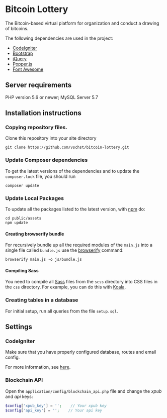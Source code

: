 # Bitcoin Lottery
The Bitcoin-based virtual platform for organization and conduct a drawing of bitcoins.

The following dependencies are used in the project:
* [CodeIgniter](https://github.com/bcit-ci/CodeIgniter)
* [Bootstrap](https://github.com/twbs/bootstrap)
* [jQuery](https://github.com/jquery/jquery)
* [Popper.js](https://github.com/FezVrasta/popper.js/)
* [Font Awesome](https://github.com/FortAwesome/Font-Awesome)

## Server requirements
PHP version 5.6 or newer; MySQL Server 5.7

## Installation instructions
### Copying repository files.
Clone this repository into your site directory
```
git clone https://github.com/vschst/bitcoin-lottery.git
```

### Update Composer dependencies
To get the latest versions of the dependencies and to update the `composer.lock` file, you should run
```
composer update
```

### Update Local Packages
To update all the packages listed to the latest version, with [npm](https://www.npmjs.com/) do:
```
cd public/assets
npm update
```

#### Creating browserify bundle
For recursively bundle up all the required modules of the `main.js` into a single file called `bundle.js` use the [browserify](http://browserify.org/) command:
```
browserify main.js -o js/bundle.js
```
#### Compiling Sass
You need to compile all [Sass](https://sass-lang.com/) files from the `scss` directory into CSS files in the `css` directory.
For example, you can do this with [Koala](http://koala-app.com/).

### Creating tables in a database
For initial setup, run all queries from the file `setup.sql`.

## Settings
### CodeIgniter
Make sure that you have properly configured database, routes and email config.

For more information, see [here](https://codeigniter.com/user_guide/).

### Blockchain API
Open the `application/config/blockchain_api.php` file and change the *xpub* and *api* keys:
```php
$config['xpub_key'] = '';    // Your xpub key
$config['api_key'] = '';    // Your api key
 ```
